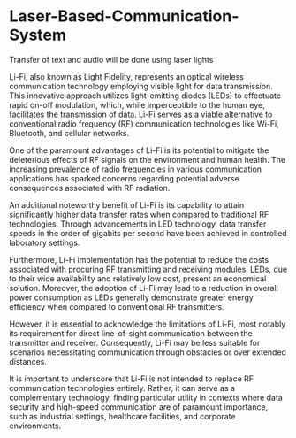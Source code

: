 # Laser-Based-Communication-System
Transfer of text and audio will be done using laser lights

Li-Fi, also known as Light Fidelity, represents an optical wireless communication technology employing visible light for data transmission. This innovative approach utilizes light-emitting diodes (LEDs) to effectuate rapid on-off modulation, which, while imperceptible to the human eye, facilitates the transmission of data. Li-Fi serves as a viable alternative to conventional radio frequency (RF) communication technologies like Wi-Fi, Bluetooth, and cellular networks.

One of the paramount advantages of Li-Fi is its potential to mitigate the deleterious effects of RF signals on the environment and human health. The increasing prevalence of radio frequencies in various communication applications has sparked concerns regarding potential adverse consequences associated with RF radiation.

An additional noteworthy benefit of Li-Fi is its capability to attain significantly higher data transfer rates when compared to traditional RF technologies. Through advancements in LED technology, data transfer speeds in the order of gigabits per second have been achieved in controlled laboratory settings.

Furthermore, Li-Fi implementation has the potential to reduce the costs associated with procuring RF transmitting and receiving modules. LEDs, due to their wide availability and relatively low cost, present an economical solution. Moreover, the adoption of Li-Fi may lead to a reduction in overall power consumption as LEDs generally demonstrate greater energy efficiency when compared to conventional RF transmitters.

However, it is essential to acknowledge the limitations of Li-Fi, most notably its requirement for direct line-of-sight communication between the transmitter and receiver. Consequently, Li-Fi may be less suitable for scenarios necessitating communication through obstacles or over extended distances.

It is important to underscore that Li-Fi is not intended to replace RF communication technologies entirely. Rather, it can serve as a complementary technology, finding particular utility in contexts where data security and high-speed communication are of paramount importance, such as industrial settings, healthcare facilities, and corporate environments.
